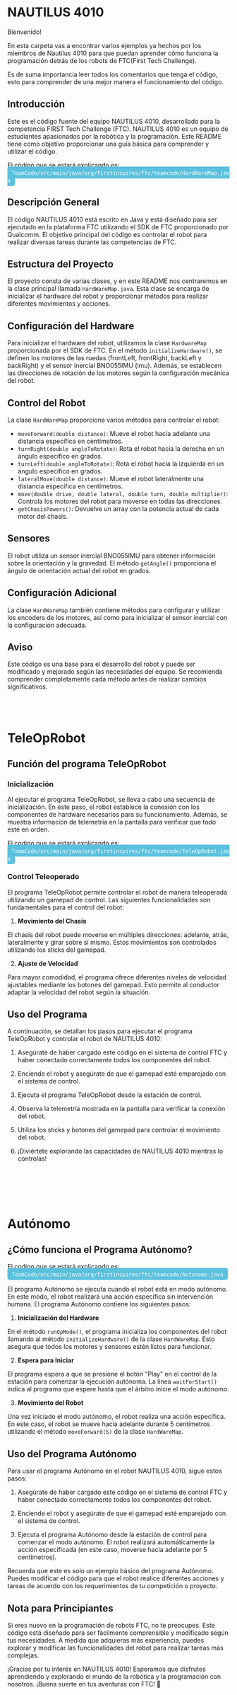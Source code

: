 # NAUTILUS 4010
Bienvenido!




En esta carpeta vas a encontrar varios ejemplos ya hechos por los miembros de Nautilus 4010 para que puedan aprender cómo funciona la programación detrás de los robots de FTC(First Tech Challenge).


Es de suma importancia leer todos los comentarios que tenga el código, esto para comprender de una mejor manera el funcionamiento del código.


## Introducción


Este es el código fuente del equipo NAUTILUS 4010, desarrollado para la competencia FIRST Tech Challenge (FTC). NAUTILUS 4010 es un equipo de estudiantes apasionados por la robótica y la programación. Este README tiene como objetivo proporcionar una guía básica para comprender y utilizar el código.


El código que se estará explicando es: <a href="TeamCode/src/main/java/org/firstinspires/ftc/teamcode/HardWareMap.java" style="color: white; background-color: #5bc0de; padding: 5px 10px; text-decoration: none; border-radius: 5px;"> `TeamCode/src/main/java/org/firstinspires/ftc/teamcode/HardWareMap.java`</a>


## Descripción General


El código NAUTILUS 4010 está escrito en Java y está diseñado para ser ejecutado en la plataforma FTC utilizando el SDK de FTC proporcionado por Qualcomm. El objetivo principal del código es controlar el robot para realizar diversas tareas durante las competencias de FTC.


## Estructura del Proyecto


El proyecto consta de varias clases, y en este README nos centraremos en la clase principal llamada `HardWareMap.java`. Esta clase se encarga de inicializar el hardware del robot y proporcionar métodos para realizar diferentes movimientos y acciones.


## Configuración del Hardware


Para inicializar el hardware del robot, utilizamos la clase `HardwareMap` proporcionada por el SDK de FTC. En el método `initializeHardware()`, se definen los motores de las ruedas (frontLeft, frontRight, backLeft y backRight) y el sensor inercial BNO055IMU (imu). Además, se establecen las direcciones de rotación de los motores según la configuración mecánica del robot.


## Control del Robot


La clase `HardWareMap` proporciona varios métodos para controlar el robot:


- `moveForward(double distance)`: Mueve el robot hacia adelante una distancia específica en centímetros.
- `turnRight(double angleToRotate)`: Rota el robot hacia la derecha en un ángulo específico en grados.
- `turnLeft(double angleToRotate)`: Rota el robot hacia la izquierda en un ángulo específico en grados.
- `lateralMove(double distance)`: Mueve el robot lateralmente una distancia específica en centímetros.
- `move(double drive, double lateral, double turn, double multiplier)`: Controla los motores del robot para moverse en todas las direcciones.
- `getChasisPowers()`: Devuelve un array con la potencia actual de cada motor del chasis.


## Sensores


El robot utiliza un sensor inercial BNO055IMU para obtener información sobre la orientación y la gravedad. El método `getAngle()` proporciona el ángulo de orientación actual del robot en grados.


## Configuración Adicional


La clase `HardWareMap` también contiene métodos para configurar y utilizar los encoders de los motores, así como para inicializar el sensor inercial con la configuración adecuada.


## Aviso


Este código es una base para el desarrollo del robot y puede ser modificado y mejorado según las necesidades del equipo. Se recomienda comprender completamente cada método antes de realizar cambios significativos.
<br>
<br>
<br>
<br>
# TeleOpRobot


## Función del programa TeleOpRobot


### Inicialización


Al ejecutar el programa TeleOpRobot, se lleva a cabo una secuencia de inicialización. En este paso, el robot establece la conexión con los componentes de hardware necesarios para su funcionamiento. Además, se muestra información de telemetría en la pantalla para verificar que todo esté en orden.

El codigo que se estará explicando es: <a href="TeamCode/src/main/java/org/firstinspires/ftc/teamcode/TeleOpRobot.java" style="color: white; background-color: #5bc0de; padding: 5px 10px; text-decoration: none; border-radius: 5px;"> `TeamCode/src/main/java/org/firstinspires/ftc/teamcode/TeleOpRobot.java`</a>


### Control Teleoperado


El programa TeleOpRobot permite controlar el robot de manera teleoperada utilizando un gamepad de control. Las siguientes funcionalidades son fundamentales para el control del robot:


1. **Movimiento del Chasis**


  El chasis del robot puede moverse en múltiples direcciones: adelante, atrás, lateralmente y girar sobre sí mismo. Estos movimientos son controlados utilizando los sticks del gamepad.


2. **Ajuste de Velocidad**


  Para mayor comodidad, el programa ofrece diferentes niveles de velocidad ajustables mediante los botones del gamepad. Esto permite al conductor adaptar la velocidad del robot según la situación.


## Uso del Programa


A continuación, se detallan los pasos para ejecutar el programa TeleOpRobot y controlar el robot de NAUTILUS 4010:


1. Asegúrate de haber cargado este código en el sistema de control FTC y haber conectado correctamente todos los componentes del robot.


2. Enciende el robot y asegúrate de que el gamepad esté emparejado con el sistema de control.


3. Ejecuta el programa TeleOpRobot desde la estación de control.


4. Observa la telemetría mostrada en la pantalla para verificar la conexión del robot.


5. Utiliza los sticks y botones del gamepad para controlar el movimiento del robot.


6. ¡Diviértete explorando las capacidades de NAUTILUS 4010 mientras lo controlas!
<br>
<br>
<br>
<br>

# Autónomo
## ¿Cómo funciona el Programa Autónomo?


El codigo que se estará explicando es: <a href="TeamCode/src/main/java/org/firstinspires/ftc/teamcode/Autonomo.java" style="color: white; background-color: #5bc0de; padding: 5px 10px; text-decoration: none; border-radius: 5px;"> `TeamCode/src/main/java/org/firstinspires/ftc/teamcode/Autonomo.java`</a><br><br>
El programa Autónomo se ejecuta cuando el robot está en modo autónomo. En este modo, el robot realizará una acción específica sin intervención humana. El programa Autónomo contiene los siguientes pasos:
1. **Inicialización del Hardware**


  En el método `runOpMode()`, el programa inicializa los componentes del robot llamando al método `initializeHardware()` de la clase `HardWareMap`. Esto asegura que todos los motores y sensores estén listos para funcionar.


2. **Espera para Iniciar**


  El programa espera a que se presione el botón "Play" en el control de la estación para comenzar la ejecución autónoma. La línea `waitForStart()` indica al programa que espere hasta que el árbitro inicie el modo autónomo.


3. **Movimiento del Robot**


  Una vez iniciado el modo autónomo, el robot realiza una acción específica. En este caso, el robot se mueve hacia adelante durante 5 centímetros utilizando el método `moveForward(5)` de la clase `HardWareMap`.


## Uso del Programa Autónomo


Para usar el programa Autónomo en el robot NAUTILUS 4010, sigue estos pasos:


1. Asegúrate de haber cargado este código en el sistema de control FTC y haber conectado correctamente todos los componentes del robot.


2. Enciende el robot y asegúrate de que el gamepad esté emparejado con el sistema de control.


3. Ejecuta el programa Autónomo desde la estación de control para comenzar el modo autónomo. El robot realizará automáticamente la acción especificada (en este caso, moverse hacia adelante por 5 centímetros).


Recuerda que este es solo un ejemplo básico del programa Autónomo. Puedes modificar el código para que el robot realice diferentes acciones y tareas de acuerdo con los requerimientos de tu competición o proyecto.


## Nota para Principiantes


Si eres nuevo en la programación de robots FTC, no te preocupes. Este código está diseñado para ser fácilmente comprensible y modificado según tus necesidades. A medida que adquieras más experiencia, puedes explorar y modificar las funcionalidades del robot para realizar tareas más complejas.


¡Gracias por tu interés en NAUTILUS 4010! Esperamos que disfrutes aprendiendo y explorando el mundo de la robótica y la programación con nosotros. ¡Buena suerte en tus aventuras con FTC! 🚀
